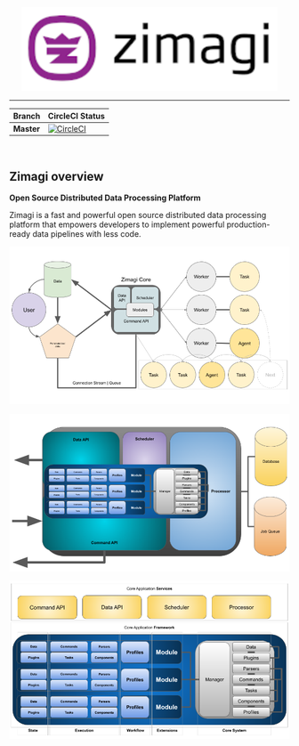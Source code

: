 <p align="center">
  <img width="460" height="150" src="docs/_static/images/zimagi-logo.png">
</p>
<hr/>

| Branch       | CircleCI Status   |
| :---------   | :-----------------|
| **Master**  | [![CircleCI](https://circleci.com/gh/zimagi/zimagi/tree/master.svg?style=svg)](https://circleci.com/gh/zimagi/zimagi/tree/master) |

<br/>

## Zimagi overview

**Open Source Distributed Data Processing Platform**

Zimagi is a fast and powerful open source distributed data processing platform that empowers developers to implement powerful production-ready data pipelines with less code.

<p align="center">
  <img width="600" src="docs/_static/images/zimagi-flow.png">
</p>

<p align="center">
  <img width="600" src="docs/_static/images/zimagi-components.png">
</p>

<p align="center">
  <img width="600" src="docs/_static/images/zimagi-architecture.png">
</p>
